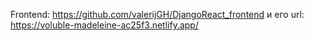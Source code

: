 Frontend: 
https://github.com/valerijGH/DjangoReact_frontend и его url: https://voluble-madeleine-ac25f3.netlify.app/
